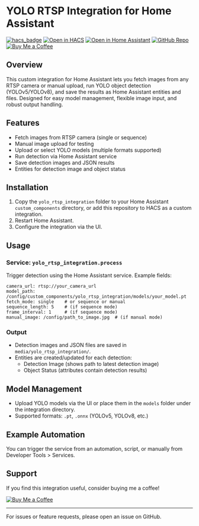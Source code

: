 # YOLO RTSP Integration for Home Assistant

[![hacs_badge](https://img.shields.io/badge/HACS-Custom-orange.svg)](https://github.com/hacs/integration)
[![Open in HACS](https://img.shields.io/badge/-Add%20with%20HACS-41BDF5?logo=home-assistant&logoColor=white&style=flat-square)](https://my.home-assistant.io/redirect/hacs_repository/?owner=salihinsaealal&repository=yolo-rtsp-integration&category=integration)
[![Open in Home Assistant](https://img.shields.io/badge/-Open%20in%20Home%20Assistant-41BDF5?logo=home-assistant&logoColor=white&style=flat-square)](https://my.home-assistant.io/redirect/integration/?domain=yolo_rtsp_integration)
[![GitHub Repo](https://img.shields.io/badge/-GitHub-181717?logo=github&logoColor=white&style=flat-square)](https://github.com/salihinsaealal/yolo-rtsp-integration)
[![Buy Me a Coffee](https://img.shields.io/badge/-Buy%20me%20a%20coffee-FFDD00?logo=buy-me-a-coffee&logoColor=black&style=flat-square)](https://coff.ee/salihin)

## Overview

This custom integration for Home Assistant lets you fetch images from any RTSP camera or manual upload, run YOLO object detection (YOLOv5/YOLOv8), and save the results as Home Assistant entities and files. Designed for easy model management, flexible image input, and robust output handling.

## Features
- Fetch images from RTSP camera (single or sequence)
- Manual image upload for testing
- Upload or select YOLO models (multiple formats supported)
- Run detection via Home Assistant service
- Save detection images and JSON results
- Entities for detection image and object status

## Installation
1. Copy the `yolo_rtsp_integration` folder to your Home Assistant `custom_components` directory, or add this repository to HACS as a custom integration.
2. Restart Home Assistant.
3. Configure the integration via the UI.

## Usage

### Service: `yolo_rtsp_integration.process`
Trigger detection using the Home Assistant service. Example fields:

```
camera_url: rtsp://your_camera_url
model_path: /config/custom_components/yolo_rtsp_integration/models/your_model.pt
fetch_mode: single    # or sequence or manual
sequence_length: 5    # (if sequence mode)
frame_interval: 1     # (if sequence mode)
manual_image: /config/path_to_image.jpg  # (if manual mode)
```

### Output
- Detection images and JSON files are saved in `media/yolo_rtsp_integration/`.
- Entities are created/updated for each detection:
  - Detection Image (shows path to latest detection image)
  - Object Status (attributes contain detection results)

## Model Management
- Upload YOLO models via the UI or place them in the `models` folder under the integration directory.
- Supported formats: `.pt`, `.onnx` (YOLOv5, YOLOv8, etc.)

## Example Automation
You can trigger the service from an automation, script, or manually from Developer Tools > Services.

## Support
If you find this integration useful, consider buying me a coffee!

[![Buy Me a Coffee](https://img.shields.io/badge/-Buy%20me%20a%20coffee-FFDD00?logo=buy-me-a-coffee&logoColor=black&style=flat-square)](https://coff.ee/salihin)

---

For issues or feature requests, please open an issue on GitHub.
